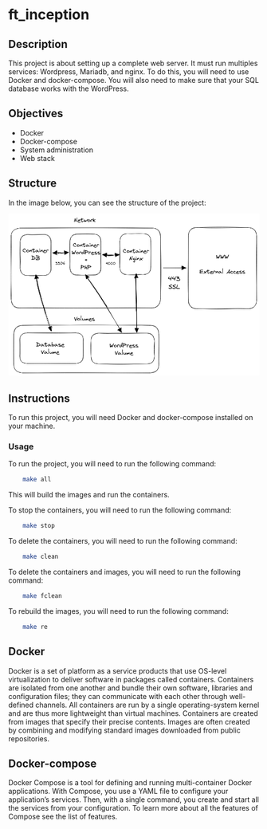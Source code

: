 # ft_inception

## Description

This project is about setting up a complete web server. It must run multiples services: Wordpress, Mariadb, and nginx. To do this, you will need to use Docker and docker-compose. You will also need to make sure that your SQL database works with the WordPress.

## Objectives

- Docker
- Docker-compose
- System administration
- Web stack

## Structure

In the image below, you can see the structure of the project:



<p align="center">
<img src="https://github.com/andersonhsporto/ft-inception/blob/main/srcs/requirements/tools/struct.png" width="600px" alt="struct"/><br>
</p>

## Instructions

To run this project, you will need Docker and docker-compose installed on your machine.

### Usage

To run the project, you will need to run the following command:

```bash
	make all
```

This will build the images and run the containers.

To stop the containers, you will need to run the following command:

```bash
	make stop
```

To delete the containers, you will need to run the following command:

```bash
	make clean
```

To delete the containers and images, you will need to run the following command:

```bash
	make fclean
```

To rebuild the images, you will need to run the following command:

```bash
	make re
```

## Docker

Docker is a set of platform as a service products that use OS-level virtualization to deliver software in packages called containers. Containers are isolated from one another and bundle their own software, libraries and configuration files; they can communicate with each other through well-defined channels. All containers are run by a single operating-system kernel and are thus more lightweight than virtual machines. Containers are created from images that specify their precise contents. Images are often created by combining and modifying standard images downloaded from public repositories.

## Docker-compose

Docker Compose is a tool for defining and running multi-container Docker applications. With Compose, you use a YAML file to configure your application’s services. Then, with a single command, you create and start all the services from your configuration. To learn more about all the features of Compose see the list of features.

